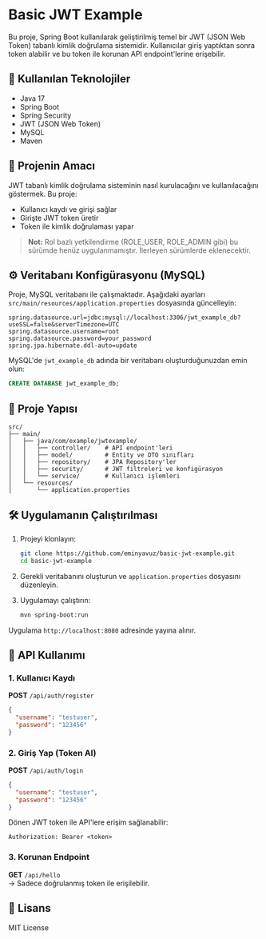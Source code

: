 # Basic JWT Example

Bu proje, Spring Boot kullanılarak geliştirilmiş temel bir JWT (JSON Web Token) tabanlı kimlik doğrulama sistemidir. Kullanıcılar giriş yaptıktan sonra token alabilir ve bu token ile korunan API endpoint'lerine erişebilir.

## 🔧 Kullanılan Teknolojiler

- Java 17  
- Spring Boot  
- Spring Security  
- JWT (JSON Web Token)  
- MySQL  
- Maven  

## 🚀 Projenin Amacı

JWT tabanlı kimlik doğrulama sisteminin nasıl kurulacağını ve kullanılacağını göstermek. Bu proje:

- Kullanıcı kaydı ve girişi sağlar  
- Girişte JWT token üretir  
- Token ile kimlik doğrulaması yapar  

> **Not:** Rol bazlı yetkilendirme (ROLE_USER, ROLE_ADMIN gibi) bu sürümde henüz uygulanmamıştır. İlerleyen sürümlerde eklenecektir.

## ⚙️ Veritabanı Konfigürasyonu (MySQL)

Proje, MySQL veritabanı ile çalışmaktadır. Aşağıdaki ayarları `src/main/resources/application.properties` dosyasında güncelleyin:

```properties
spring.datasource.url=jdbc:mysql://localhost:3306/jwt_example_db?useSSL=false&serverTimezone=UTC
spring.datasource.username=root
spring.datasource.password=your_password
spring.jpa.hibernate.ddl-auto=update
```

MySQL'de `jwt_example_db` adında bir veritabanı oluşturduğunuzdan emin olun:

```sql
CREATE DATABASE jwt_example_db;
```

## 📁 Proje Yapısı

```
src/
├── main/
│   ├── java/com/example/jwtexample/
│   │   ├── controller/    # API endpoint'leri
│   │   ├── model/         # Entity ve DTO sınıfları
│   │   ├── repository/    # JPA Repository'ler
│   │   ├── security/      # JWT filtreleri ve konfigürasyon
│   │   └── service/       # Kullanıcı işlemleri
│   └── resources/
│       └── application.properties
```

## 🛠️ Uygulamanın Çalıştırılması

1. Projeyi klonlayın:
   ```bash
   git clone https://github.com/eminyavuz/basic-jwt-example.git
   cd basic-jwt-example
   ```

2. Gerekli veritabanını oluşturun ve `application.properties` dosyasını düzenleyin.

3. Uygulamayı çalıştırın:
   ```bash
   mvn spring-boot:run
   ```

Uygulama `http://localhost:8080` adresinde yayına alınır.

## 🔐 API Kullanımı

### 1. Kullanıcı Kaydı

**POST** `/api/auth/register`

```json
{
  "username": "testuser",
  "password": "123456"
}
```

### 2. Giriş Yap (Token Al)

**POST** `/api/auth/login`

```json
{
  "username": "testuser",
  "password": "123456"
}
```

Dönen JWT token ile API'lere erişim sağlanabilir:

```
Authorization: Bearer <token>
```

### 3. Korunan Endpoint

**GET** `/api/hello`  
→ Sadece doğrulanmış token ile erişilebilir.

## 📄 Lisans

MIT License
